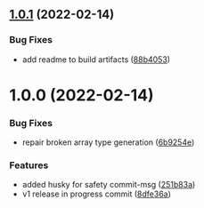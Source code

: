 ## [1.0.1](https://github.com/iiian/prisma-generator-entityframework/compare/v1.0.0...v1.0.1) (2022-02-14)


### Bug Fixes

* add readme to build artifacts ([88b4053](https://github.com/iiian/prisma-generator-entityframework/commit/88b4053a11ea555add81f9d063518fe31421e4df))

# 1.0.0 (2022-02-14)


### Bug Fixes

* repair broken array type generation ([6b9254e](https://github.com/iiian/prisma-generator-entityframework/commit/6b9254ec99f0b95b92185a9badbc2e3654b8d540))


### Features

* added husky for safety commit-msg ([251b83a](https://github.com/iiian/prisma-generator-entityframework/commit/251b83a8ea1655cf0fb3d1247d95ec3ad81429ab))
* v1 release in progress commit ([8dfe36a](https://github.com/iiian/prisma-generator-entityframework/commit/8dfe36ac5c742c4151fca7f2fb94bb12b04f7bb5))
